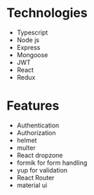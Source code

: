 # Technologies
- Typescript
- Node js
- Express
- Mongoose
- JWT
- React
- Redux

# Features
- Authentication
- Authorization
- helmet
- multer
- React dropzone
- formik for form handling
- yup for validation
- React Router
- material ui